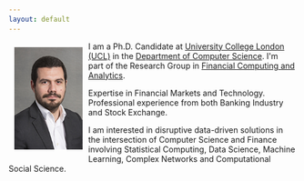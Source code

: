 ```yaml
---
layout: default
---
```


<img style="width=305px;height=435px;float:left;padding:10px;"
src="/image/p2.jpg" alt="profile picture" width="120" height="180">

I am a Ph.D. Candidate at [University College London (UCL)](http://www.ucl.ac.uk/) in the
[Department of Computer Science](http://www.cs.ucl.ac.uk/). I'm part of the Research Group in [Financial Computing and Analytics](http://fincomp.cs.ucl.ac.uk/).  

Expertise in Financial Markets and Technology. Professional experience from both Banking Industry and Stock Exchange.

I am interested in disruptive data-driven solutions in the intersection of Computer Science and Finance involving Statistical Computing, Data Science, Machine Learning, Complex Networks and Computational Social Science.




